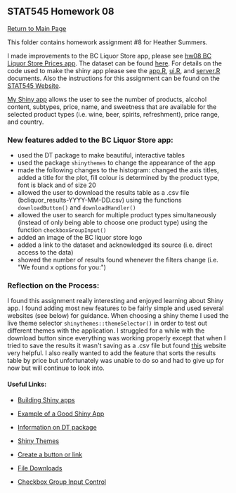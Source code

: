 ## STAT545 Homework 08
[Return to Main Page](https://github.com/heathersummers/STAT547-hw-Summers-Heather)

This folder contains homework assignment #8 for Heather Summers.

I made improvements to the BC Liquor Store app, please see [hw08 BC Liquor Store Prices app](https://heathersummers.shinyapps.io/hw08_BC_Liquor_Store_Prices/). The dataset can be found [here](https://github.com/STAT545-UBC/STAT545-UBC.github.io/blob/master/shiny_supp/2016/bcl-data.csv). For details on the code used to make the shiny app please see the [app.R](https://github.com/heathersummers/STAT547-hw-Summers-Heather/blob/master/hw08/app.R), [ui.R](https://github.com/heathersummers/STAT547-hw-Summers-Heather/blob/master/hw08/ui.R), and [server.R](https://github.com/heathersummers/STAT547-hw-Summers-Heather/blob/master/hw08/server.R) documents. Also the instructions for this assignment can be found on the [STAT545 Website](http://stat545.com/hw08_shiny.html).

[My Shiny app](https://heathersummers.shinyapps.io/hw08_BC_Liquor_Store_Prices/) allows the user to see the number of products, alcohol content, subtypes, price, name, and sweetness that are available for the selected product types (i.e. wine, beer, spirits, refreshment), price range, and country. 

### New features added to the BC Liquor Store app:
- used the DT package to make beautiful, interactive tables
- used the package `shinythemes` to change the appearance of the app
- made the following changes to the histogram: changed the axis titles, added a title for the plot, fill colour is determined by the product type, font is black and of size 20
- allowed the user to download the results table as a .csv file (bcliquor_results-YYYY-MM-DD.csv) using the functions `downloadButton()` and `downloadHandler()`
- allowed the user to search for multiple product types simultaneously (instead of only being able to choose one product type) using the function `checkboxGroupInput()`
- added an image of the BC liquor store logo
- added a link to the dataset and acknowledged its source (i.e. direct access to the data)
- showed the number of results found whenever the filters change (i.e. "We found x options for you:")

### Reflection on the Process:
I found this assignment really interesting and enjoyed learning about Shiny app. I found adding most new features to be fairly simple and used several websites (see below) for guidance. When choosing a shiny theme I used the live theme selector `shinythemes::themeSelector()` in order to test out different themes with the application. I struggled for a while with the download button since everything was working properly except that when I tried to save the results it wasn't saving as a .csv file but found [this](https://shiny.rstudio.com/reference/shiny/1.0.5/downloadHandler.html) website very helpful. I also really wanted to add the feature that sorts the results table by price but unfortunately was unable to do so and had to give up for now but will continue to look into.

#### Useful Links:
- [Building Shiny apps](http://stat545.com/shiny01_activity.html#final-shiny-app-code)

- [Example of a Good Shiny App](https://daattali.com/shiny/bcl/)

- [Information on DT package](https://rstudio.github.io/DT/)

- [Shiny Themes](https://rstudio.github.io/shinythemes/)

- [Create a button or link](https://shiny.rstudio.com/reference/shiny/1.0.5/downloadButton.html)

- [File Downloads](https://shiny.rstudio.com/reference/shiny/1.0.5/downloadHandler.html)

- [Checkbox Group Input Control](https://shiny.rstudio.com/reference/shiny/latest/checkboxGroupInput.html)

